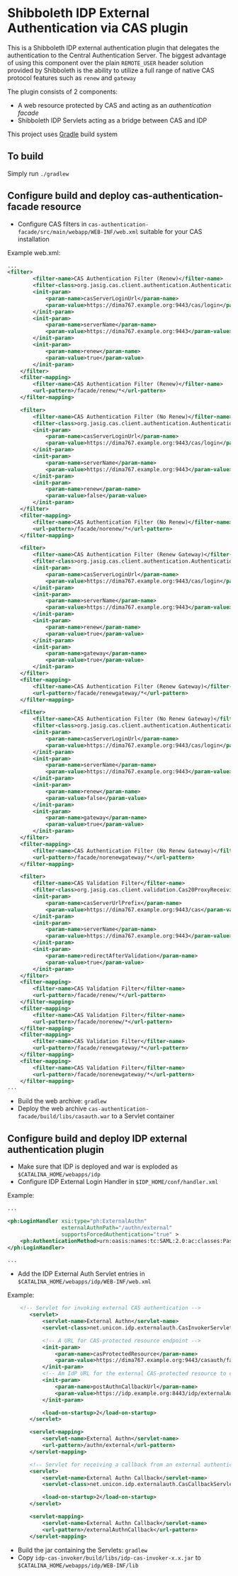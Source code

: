 # Shibboleth IDP External Authentication via CAS plugin

This is a Shibboleth IDP external authentication plugin that delegates the authentication to the Central Authentication Server. The biggest advantage of using this component over the plain `REMOTE_USER` header solution provided by Shibboleth is the ability to utilize a full range of native CAS protocol features such as `renew` and `gateway`

The plugin consists of 2 components:

* A web resource protected by CAS and acting as an *authentication facade*
* Shibboleth IDP Servlets acting as a bridge between CAS and IDP  

This project uses [Gradle](http://gradle.org) build system
	
To build
--------
Simply run `./gradlew`

Configure build and deploy cas-authentication-facade resource
-------------------------------------------------------------
* Configure CAS filters in `cas-authentication-facade/src/main/webapp/WEB-INF/web.xml` suitable for your CAS installation

Example web.xml:

```xml
...
<filter>
		<filter-name>CAS Authentication Filter (Renew)</filter-name>
		<filter-class>org.jasig.cas.client.authentication.AuthenticationFilter</filter-class>
		<init-param>
			<param-name>casServerLoginUrl</param-name>
			<param-value>https://dima767.example.org:9443/cas/login</param-value>
		</init-param>
		<init-param>
			<param-name>serverName</param-name>
			<param-value>https://dima767.example.org:9443</param-value>
		</init-param>
		<init-param>
			<param-name>renew</param-name>
			<param-value>true</param-value>
		</init-param>
	</filter>
    <filter-mapping>
		<filter-name>CAS Authentication Filter (Renew)</filter-name>
		<url-pattern>/facade/renew/*</url-pattern>
	</filter-mapping>

    <filter>
        <filter-name>CAS Authentication Filter (No Renew)</filter-name>
        <filter-class>org.jasig.cas.client.authentication.AuthenticationFilter</filter-class>
        <init-param>
            <param-name>casServerLoginUrl</param-name>
            <param-value>https://dima767.example.org:9443/cas/login</param-value>
        </init-param>
        <init-param>
            <param-name>serverName</param-name>
            <param-value>https://dima767.example.org:9443</param-value>
        </init-param>
        <init-param>
            <param-name>renew</param-name>
            <param-value>false</param-value>
        </init-param>
    </filter>
    <filter-mapping>
        <filter-name>CAS Authentication Filter (No Renew)</filter-name>
        <url-pattern>/facade/norenew/*</url-pattern>
    </filter-mapping>

    <filter>
        <filter-name>CAS Authentication Filter (Renew Gateway)</filter-name>
        <filter-class>org.jasig.cas.client.authentication.AuthenticationFilter</filter-class>
        <init-param>
            <param-name>casServerLoginUrl</param-name>
            <param-value>https://dima767.example.org:9443/cas/login</param-value>
        </init-param>
        <init-param>
            <param-name>serverName</param-name>
            <param-value>https://dima767.example.org:9443</param-value>
        </init-param>
        <init-param>
            <param-name>renew</param-name>
            <param-value>true</param-value>
        </init-param>
        <init-param>
            <param-name>gateway</param-name>
            <param-value>true</param-value>
        </init-param>
    </filter>
    <filter-mapping>
        <filter-name>CAS Authentication Filter (Renew Gateway)</filter-name>
        <url-pattern>/facade/renewgateway/*</url-pattern>
    </filter-mapping>

    <filter>
        <filter-name>CAS Authentication Filter (No Renew Gateway)</filter-name>
        <filter-class>org.jasig.cas.client.authentication.AuthenticationFilter</filter-class>
        <init-param>
            <param-name>casServerLoginUrl</param-name>
            <param-value>https://dima767.example.org:9443/cas/login</param-value>
        </init-param>
        <init-param>
            <param-name>serverName</param-name>
            <param-value>https://dima767.example.org:9443</param-value>
        </init-param>
        <init-param>
            <param-name>renew</param-name>
            <param-value>false</param-value>
        </init-param>
        <init-param>
            <param-name>gateway</param-name>
            <param-value>true</param-value>
        </init-param>
    </filter>
    <filter-mapping>
        <filter-name>CAS Authentication Filter (No Renew Gateway)</filter-name>
        <url-pattern>/facade/norenewgateway/*</url-pattern>
    </filter-mapping>

    <filter>
		<filter-name>CAS Validation Filter</filter-name>
		<filter-class>org.jasig.cas.client.validation.Cas20ProxyReceivingTicketValidationFilter</filter-class>
		<init-param>
			<param-name>casServerUrlPrefix</param-name>
			<param-value>https://dima767.example.org:9443/cas</param-value>
		</init-param>
		<init-param>
			<param-name>serverName</param-name>
			<param-value>https://dima767.example.org:9443</param-value>
		</init-param>
		<init-param>
			<param-name>redirectAfterValidation</param-name>
			<param-value>true</param-value>
		</init-param>
	</filter>
    <filter-mapping>
		<filter-name>CAS Validation Filter</filter-name>
		<url-pattern>/facade/renew/*</url-pattern>
	</filter-mapping>
    <filter-mapping>
        <filter-name>CAS Validation Filter</filter-name>
        <url-pattern>/facade/norenew/*</url-pattern>
    </filter-mapping>
    <filter-mapping>
        <filter-name>CAS Validation Filter</filter-name>
        <url-pattern>/facade/renewgateway/*</url-pattern>
    </filter-mapping>
    <filter-mapping>
        <filter-name>CAS Validation Filter</filter-name>
        <url-pattern>/facade/norenewgateway/*</url-pattern>
    </filter-mapping>
...
```

* Build the web archive: `gradlew`
* Deploy the web archive `cas-authentication-facade/build/libs/casauth.war` to a Servlet container

Configure build and deploy IDP external authentication plugin
-------------------------------------------------------------

* Make sure that IDP is deployed and war is exploded as `$CATALINA_HOME/webapps/idp`
* Configure IDP External Login Handler in `$IDP_HOME/conf/handler.xml`

Example:

```xml
...

<ph:LoginHandler xsi:type="ph:ExternalAuthn"
                 externalAuthnPath="/authn/external"
                 supportsForcedAuthentication="true" >
    <ph:AuthenticationMethod>urn:oasis:names:tc:SAML:2.0:ac:classes:PasswordProtectedTransport</ph:AuthenticationMethod>
</ph:LoginHandler>

...
```

* Add the IDP External Auth Servlet entries in `$CATALINA_HOME/webapps/idp/WEB-INF/web.xml`

Example:

```xml
	<!-- Servlet for invoking external CAS authentication -->
	   <servlet>
	       <servlet-name>External Authn</servlet-name>
	       <servlet-class>net.unicon.idp.externalauth.CasInvokerServlet</servlet-class>

	       <!-- A URL for CAS-protected resource endpoint -->
	       <init-param>
	           <param-name>casProtectedResource</param-name>
	           <param-value>https://dima767.example.org:9443/casauth/facade</param-value>
	       </init-param>
	       <!-- Am IdP URL for the external CAS-protected resource to callback to -->
	       <init-param>
	           <param-name>postAuthnCallbackUrl</param-name>
	           <param-value>https://idp.example.org:8443/idp/externalAuthnCallback</param-value>
	       </init-param>

	       <load-on-startup>2</load-on-startup>
	   </servlet>

	   <servlet-mapping>
	       <servlet-name>External Authn</servlet-name>
	       <url-pattern>/authn/external</url-pattern>
	   </servlet-mapping>

	   <!-- Servlet for receiving a callback from an external authentication system and continuing the IdP login flow -->
	   <servlet>
	       <servlet-name>External Authn Callback</servlet-name>
	       <servlet-class>net.unicon.idp.externalauth.CasCallbackServlet</servlet-class>

	       <load-on-startup>2</load-on-startup>
	   </servlet>

	   <servlet-mapping>
	       <servlet-name>External Authn Callback</servlet-name>
	       <url-pattern>/externalAuthnCallback</url-pattern>
	   </servlet-mapping>
```

* Build the jar containing the Servlets: `gradlew`
* Copy `idp-cas-invoker/build/libs/idp-cas-invoker-x.x.jar` to `$CATALINA_HOME/webapps/idp/WEB-INF/lib`